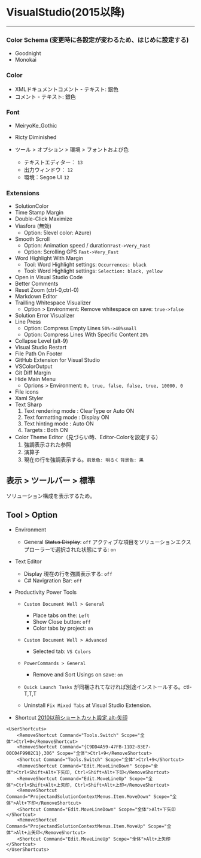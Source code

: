 # VisualStudio(2015以降)
- - -

### Color Schema (変更時に各設定が変わるため、はじめに設定する)

- Goodnight
- Monokai

### Color

- XMLドキュメントコメント - テキスト: 銀色
- コメント - テキスト: 銀色

### Font

- MeiryoKe_Gothic
- Ricty Diminished

- ツール > オプション > 環境 > フォントおよび色
  - テキストエディター： `13`
  - 出力ウィンドウ： `12`
  - 環境：Segoe UI `12`

### Extensions
- SolutionColor
- Time Stamp Margin
- Double-Click Maximize
- Viasfora (無効)
  - Option: 5level color: Azure)
- Smooth Scroll
  - Option: Animation speed / duration`Fast->Very_Fast`
  - Option: Scrolling GPS `Fast->Very_Fast`
- Word Highlight With Margin
  - Tool: Word Highlight settings: `Occurrences: black`
  - Tool: Word Highlight settings: `Selection: black, yellow`
- Open in Visual Studio Code
- Better Comments
- Reset Zoom (ctrl-0,ctrl-0)
- Markdown Editor
- Trailling Whitespace Visualizer
  - Option > Environment: Remove whitespace on save: `true->false`
- Solution Error Visualizer
- Line Press
  - Option: Compress Empty Lines `50%->40%small`
  - Option: Compress Lines With Specific Content `20%`
- Collapse Level (alt-9)
- Visual Studio Restart
- File Path On Footer
- GitHub Extension for Visual Studio
- VSColorOutput
- Git Diff Margin
- Hide Main Menu
  - Oprions > Environment: `0, true, false, false, true, 10000, 0`
- File icons
- Xaml Styler
- Text Sharp
  1. Text rendering mode : ClearType or Auto ON
  1. Text formatting mode : Display ON
  1. Text hinting mode : Auto ON
  1. Targets : Both ON
- Color Theme Editor（見づらい時、Editor-Colorを設定する）
  1. 強調表示された参照
  1. 演算子
  1. 現在の行を強調表示する。`前景色: 明るく` `背景色: 黒`

## 表示 > ツールバー > 標準
ソリューション構成を表示するため。

## Tool > Option
- Environment
  - General
  ~~Status Display~~: `off`
  アクティブな項目をソリューションエクスプローラーで選択された状態にする: `on`
- Text Editor
  - Display
  現在の行を強調表示する: `off`
  - C#
  Navigration Bar: `off`
- Productivity Power Tools
  - `Custom Document Well > General`
    - Place tabs on the: `Left`
    - Show Close button: `off`
    - Color tabs by project: `on`
  - `Custom Document Well > Advanced`
    - Selected tab: `VS Colors`
  - `PowerCommands > General`
    - Remove and Sort Usings on save: `on`

  - `Quick Launch Tasks` が同梱されてなければ別途インストールする。ctl-T,T,T

  - Uninstall `Fix Mixed Tabs` at Visual Studio Extension.


- Shortcut [2010以前ショートカット設定 alt-矢印](https://gist.github.com/masaru-b-cl/4378557)

```
<UserShortcuts>
    <RemoveShortcut Command="Tools.Switch" Scope="全体">Ctrl+0</RemoveShortcut>
    <RemoveShortcut Command="{C9DD4A59-47FB-11D2-83E7-00C04F9902C1},306" Scope="全体">Ctrl+9</RemoveShortcut>
    <Shortcut Command="Tools.Switch" Scope="全体">Ctrl+9</Shortcut>
    <RemoveShortcut Command="Edit.MoveLineDown" Scope="全体">Ctrl+Shift+Alt+下矢印, Ctrl+Shift+Alt+下印</RemoveShortcut>
    <RemoveShortcut Command="Edit.MoveLineUp" Scope="全体">Ctrl+Shift+Alt+上矢印, Ctrl+Shift+Alt+上印</RemoveShortcut>
    <RemoveShortcut Command="ProjectandSolutionContextMenus.Item.MoveDown" Scope="全体">Alt+下印</RemoveShortcut>
    <Shortcut Command="Edit.MoveLineDown" Scope="全体">Alt+下矢印</Shortcut>
    <RemoveShortcut Command="ProjectandSolutionContextMenus.Item.MoveUp" Scope="全体">Alt+上矢印</RemoveShortcut>
    <Shortcut Command="Edit.MoveLineUp" Scope="全体">Alt+上矢印</Shortcut>
</UserShortcuts>
```
